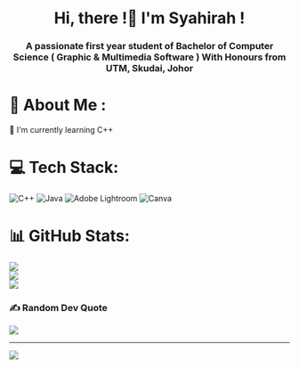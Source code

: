 <h1 align="center">Hi, there !👋 I'm Syahirah !</h1>
<h3 align="center">A passionate first year student of Bachelor of Computer Science ( Graphic & Multimedia Software ) With Honours from UTM, Skudai, Johor</h3>

# 💫 About Me :
🔭 I'm currently learning C++

# 💻 Tech Stack:
![C++](https://img.shields.io/badge/c++-%2300599C.svg?style=for-the-badge&logo=c%2B%2B&logoColor=white) ![Java](https://img.shields.io/badge/java-%23ED8B00.svg?style=for-the-badge&logo=openjdk&logoColor=white) ![Adobe Lightroom](https://img.shields.io/badge/Adobe%20Lightroom-31A8FF.svg?style=for-the-badge&logo=Adobe%20Lightroom&logoColor=white) ![Canva](https://img.shields.io/badge/Canva-%2300C4CC.svg?style=for-the-badge&logo=Canva&logoColor=white)

# 📊 GitHub Stats:
![](https://github-readme-stats.vercel.app/api?username=puterinurulsyahirah&theme=dark&hide_border=false&include_all_commits=false&count_private=false)<br/>
![](https://github-readme-streak-stats.herokuapp.com/?user=puterinurulsyahirah&theme=dark&hide_border=false)<br/>
![](https://github-readme-stats.vercel.app/api/top-langs/?username=puterinurulsyahirah&theme=dark&hide_border=false&include_all_commits=false&count_private=false&layout=compact)

### ✍️ Random Dev Quote
![](https://quotes-github-readme.vercel.app/api?type=horizontal&theme=radical)

---
[![](https://visitcount.itsvg.in/api?id=puterinurulsyahirah&icon=0&color=0)](https://visitcount.itsvg.in)

<!-- Proudly created with GPRM ( https://gprm.itsvg.in ) -->
